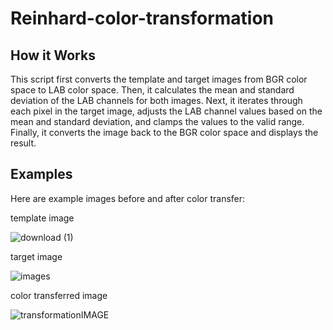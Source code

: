 # Reinhard-color-transformation

## How it Works
This script first converts the template and target images from BGR color space to LAB color space. Then, it calculates the mean and standard deviation of the LAB channels for both images. Next, it iterates through each pixel in the target image, adjusts the LAB channel values based on the mean and standard deviation, and clamps the values to the valid range. Finally, it converts the image back to the BGR color space and displays the result.
## Examples
Here are example images before and after color transfer:


template image

![download (1)](https://github.com/nalden141/Reinhard-color-transformation/assets/68941924/7ee754a7-0dd4-441a-9cdf-4baf734ecacc)


target image

![images](https://github.com/nalden141/Reinhard-color-transformation/assets/68941924/8bda2297-c7c8-4e76-917a-7ed94ed7c66d)


color transferred image

![transformationIMAGE](https://github.com/nalden141/Reinhard-color-transformation/assets/68941924/fc2e0aa9-a728-4280-9291-d2c101ad2a61)

